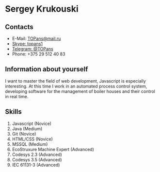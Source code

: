 # Sergey Krukouski

## Contacts
* E-Mail: <TOPans@mail.ru>
* [Skype: topans1](skype:topans1)
* [Telegram: @TOPans](https://t.me/TOPansv)
* Phone: +375 29 512 40 83

## Information about yourself
I want to master the field of web development, Javascript is especially interesting. At this time I work in an automated process control system, developing software for the management of boiler houses and their control in real time.

## Skills
1. Javascript (Novice)
2. Java (Medium)
3. Git (Novice)
4. HTML/CSS (Novice)
5. MSSQL (Medium)
6. EcoStruxure Machine Expert (Advanced)
7. Codesys 2.3 (Advanced)
8. Codesys 3.5 (Advanced)
9. IEC 61131-3 (Advanced)
